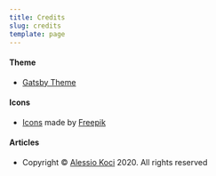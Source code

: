 ```yaml
---
title: Credits
slug: credits
template: page
---
```


#### Theme

- [Gatsby Theme](https://github.com/taniarascia)

#### Icons

- [Icons](https://www.flaticon.com/) made by [Freepik](https://www.flaticon.com/authors/freepik)

#### Articles

- Copyright © [Alessio Koci](/copyright)  2020. All rights reserved
